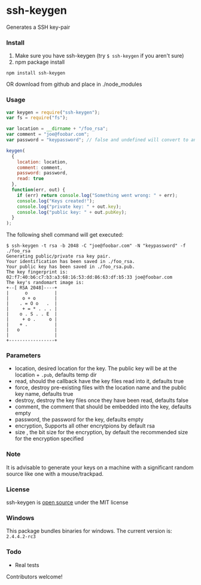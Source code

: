 # ssh-keygen

Generates a SSH key-pair

### Install

1. Make sure you have ssh-keygen (try `$ ssh-keygen` if you aren't sure)
2. npm package install

```
npm install ssh-keygen
```

OR download from github and place in ./node_modules

### Usage

```js
var keygen = require("ssh-keygen");
var fs = require("fs");

var location = __dirname + "/foo_rsa";
var comment = "joe@foobar.com";
var password = "keypassword"; // false and undefined will convert to an empty pw

keygen(
  {
    location: location,
    comment: comment,
    password: password,
    read: true
  },
  function(err, out) {
    if (err) return console.log("Something went wrong: " + err);
    console.log("Keys created!");
    console.log("private key: " + out.key);
    console.log("public key: " + out.pubKey);
  }
);
```

The following shell command will get executed:

```
$ ssh-keygen -t rsa -b 2048 -C "joe@foobar.com" -N "keypassword" -f ./foo_rsa
Generating public/private rsa key pair.
Your identification has been saved in ./foo_rsa.
Your public key has been saved in ./foo_rsa.pub.
The key fingerprint is:
02:f7:40:b6:c7:b3:a3:68:16:53:dd:86:63:df:b5:33 joe@foobar.com
The key's randomart image is:
+--[ RSA 2048]----+
|      o          |
|     o + o       |
|    . = O o   .  |
|     + = * . . . |
|    o . S . . E  |
|     + o .     o |
|    + .          |
|   o             |
|                 |
+-----------------+
```

### Parameters

- location, desired location for the key. The public key will be at the location + `.pub`, defaults temp dir
- read, should the callback have the key files read into it, defaults true
- force, destroy pre-existing files with the location name and the public key name, defaults true
- destroy, destroy the key files once they have been read, defaults false
- comment, the comment that should be embedded into the key, defaults empty
- password, the password for the key, defaults empty
- encryption, Supports all other encrytpions by default rsa
- size , the bit size for the encryption, by default the recommended size for the encryption specified

### Note

It is advisable to generate your keys on a machine with a significant random source like one with a mouse/trackpad.

### License

ssh-keygen is [open source](https://github.com/ericvicenti/ssh-keygen/blob/master/LICENSE.md) under the MIT license

### Windows

This package bundles binaries for windows. The current version is: `2.4.4.2-rc3`

### Todo

- Real tests

Contributors welcome!
